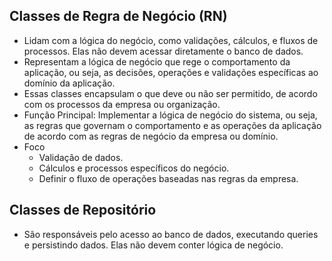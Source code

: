 ## Classes de Regra de Negócio (RN)

- Lidam com a lógica do negócio, como validações, cálculos, e fluxos de processos. Elas não devem acessar diretamente o banco de dados.
- Representam a lógica de negócio que rege o comportamento da aplicação, ou seja, as decisões, operações e validações específicas ao domínio da aplicação.
- Essas classes encapsulam o que deve ou não ser permitido, de acordo com os processos da empresa ou organização.
- Função Principal: Implementar a lógica de negócio do sistema, ou seja, as regras que governam o comportamento e as operações da aplicação de acordo com as regras de negócio da empresa ou domínio.
- Foco
    - Validação de dados.
    - Cálculos e processos específicos do negócio.
    - Definir o fluxo de operações baseadas nas regras da empresa.

## Classes de Repositório

- São responsáveis pelo acesso ao banco de dados, executando queries e persistindo dados. Elas não devem conter lógica de negócio.    
